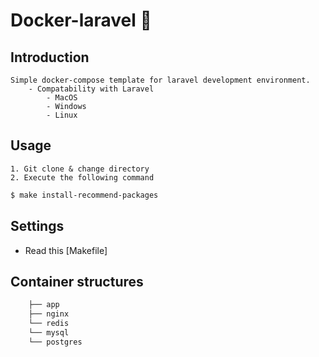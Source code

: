 # Docker-laravel 🐳

## Introduction
    Simple docker-compose template for laravel development environment.
        - Compatability with Laravel    
            - MacOS
            - Windows
            - Linux
## Usage
    1. Git clone & change directory
    2. Execute the following command
    
  ```bash
$ make install-recommend-packages 
```
## Settings
 - Read this [Makefile]

## Container structures

```bash
    ├── app
    ├── nginx
    └── redis
    └── mysql
    └── postgres
```
